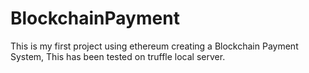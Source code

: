 # BlockchainPayment
This is my first project using ethereum creating a Blockchain Payment System, This has been tested on truffle local server.
